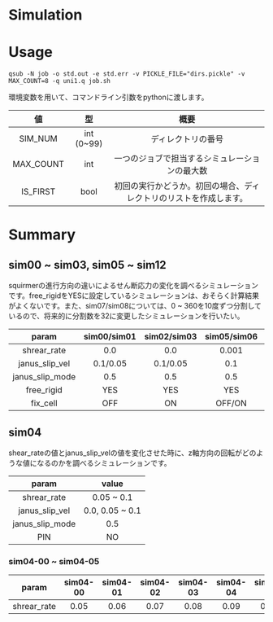 # Simulation

# Usage
```
qsub -N job -o std.out -e std.err -v PICKLE_FILE="dirs.pickle" -v MAX_COUNT=8 -q uni1.q job.sh
```
環境変数を用いて、コマンドライン引数をpythonに渡します。

|値|型|概要|
|:-:|:-:|:-:|
|SIM_NUM|int (0~99)|ディレクトリの番号|
|MAX_COUNT|int|一つのジョブで担当するシミュレーションの最大数|
|IS_FIRST|bool|初回の実行かどうか。初回の場合、ディレクトリのリストを作成します。|

# Summary
## sim00 ~ sim03, sim05 ~ sim12
squirmerの進行方向の違いによるせん断応力の変化を調べるシミュレーションです。free_rigidをYESに設定しているシミュレーションは、おそらく計算結果がよくないです。また、sim07/sim08については、0 ~ 360を10度ずつ分割しているので、将来的に分割数を32に変更したシミュレーションを行いたい。

|param          |sim00/sim01|sim02/sim03|sim05/sim06|sim07/sim08|sim09/sim10|sim11/sim12|
|:-:            |        :-:|        :-:|        :-:|        :-:|        :-:|        :-:|
|shrear_rate    |        0.0|        0.0|      0.001|        0.0|        0.0|        0.0|
|janus_slip_vel |   0.1/0.05|   0.1/0.05|        0.1|   0.1/0.05|   0.1/0.05|      0.001|
|janus_slip_mode|        0.5|        0.5|        0.5|        0.5|        0.5|         50|
|free_rigid     |        YES|        YES|        YES|         NO|         NO|         NO|
|fix_cell       |        OFF|         ON|     OFF/ON|         ON|        OFF|     OFF/ON|

## sim04
shear_rateの値とjanus_slip_velの値を変化させた時に、z軸方向の回転がどのような値になるのかを調べるシミュレーションです。

|param          |          value|
|:-:            |            :-:|
|shrear_rate    |     0.05 ~ 0.1|
|janus_slip_vel |0.0, 0.05 ~ 0.1|
|janus_slip_mode|            0.5|
|PIN            |             NO|

### sim04-00 ~ sim04-05
|param         |       sim04-00|       sim04-01|       sim04-02|       sim04-03|       sim04-04|       sim04-05|
|:-:           |            :-:|            :-:|            :-:|            :-:|            :-:|            :-:|
|shrear_rate   |           0.05|           0.06|           0.07|           0.08|           0.09|           0.10|
